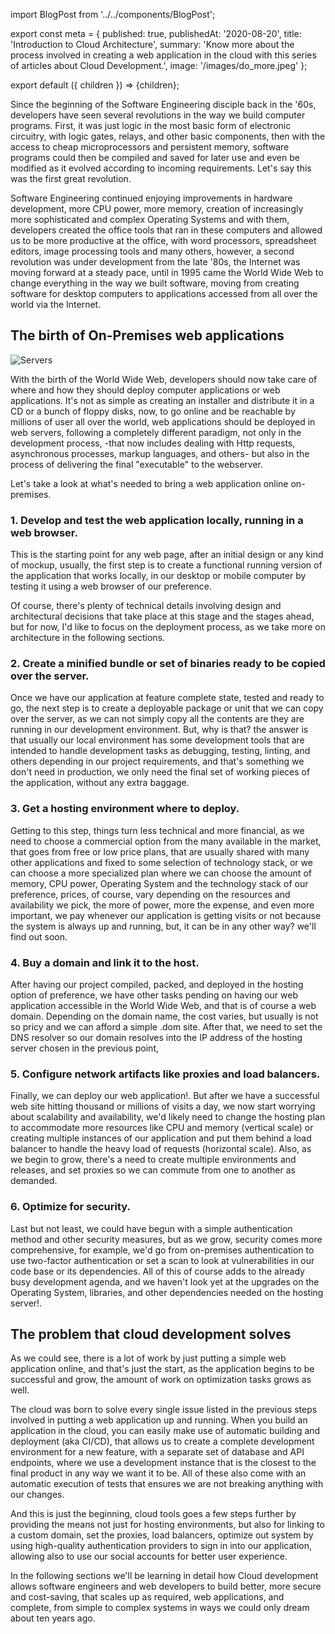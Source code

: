 import BlogPost from '../../components/BlogPost';

export const meta = {
  published: true,
  publishedAt: '2020-08-20',
  title: 'Introduction to Cloud Architecture',
  summary:
    'Know more about the process involved in creating a web application in the cloud with this series of articles about Cloud Development.',
  image: '/images/do_more.jpeg'
};

export default ({ children }) => <BlogPost meta={meta}>{children}</BlogPost>;

Since the beginning of the Software Engineering disciple back in the '60s, developers have seen several revolutions in the way we build computer programs. First, it was just logic in the most basic form of electronic circuitry, with logic gates, relays, and other basic components, then with the access to cheap microprocessors and persistent memory, software programs could then be compiled and saved for later use and even be modified as it evolved according to incoming requirements. Let's say this was the first great revolution.

Software Engineering continued enjoying improvements in hardware development, more CPU power, more memory, creation of increasingly more sophisticated and complex Operating Systems and with them, developers created the office tools that ran in these computers and allowed us to be more productive at the office, with word processors, spreadsheet editors, image processing tools and many others, however, a second revolution was under development from the late '80s, the Internet was moving forward at a steady pace, until in 1995 came the World Wide Web to change everything in the way we built software, moving from creating software for desktop computers to applications accessed from all over the world via the Internet.

## The birth of On-Premises web applications

![Servers](/images/servers.jpg)

With the birth of the World Wide Web, developers should now take care of where and how they should deploy computer applications or web applications. It's not as simple as creating an installer and distribute it in a CD or a bunch of floppy disks, now, to go online and be reachable by millions of user all over the world, web applications should be deployed in web servers, following a completely different paradigm, not only in the development process, -that now includes dealing with Http requests, asynchronous processes, markup languages, and others- but also in the process of delivering the final "executable" to the webserver.

Let's take a look at what's needed to bring a web application online on-premises.

###  1. Develop and test the web application locally, running in a web browser.

This is the starting point for any web page, after an initial design or any kind of mockup, usually, the first step is to create a functional running version of the application that works locally, in our desktop or mobile computer by testing it using a web browser of our preference.

Of course, there's plenty of technical details involving design and architectural decisions that take place at this stage and the stages ahead, but for now, I'd like to focus on the deployment process, as we take more on architecture in the following sections.

### 2. Create a minified bundle or set of binaries ready to be copied over the server.

Once we have our application at feature complete state, tested and ready to go, the next step is to create a deployable package or unit that we can copy over the server, as we can not simply copy all the contents are they are running in our development environment. But, why is that? the answer is that usually our local environment has some development tools that are intended to handle development tasks as debugging, testing, linting, and others depending in our project requirements, and that's something we don't need in production, we only need the final set of working pieces of the application, without any extra baggage.

### 3. Get a hosting environment where to deploy.

Getting to this step, things turn less technical and more financial, as we need to choose a commercial option from the many available in the market, that goes from free or low price plans, that are usually shared with many other applications and fixed to some selection of technology stack, or we can choose a more specialized plan where we can choose the amount of memory, CPU power, Operating System and the technology stack of our preference, prices, of course, vary depending on the resources and availability we pick, the more of power, more the expense, and even more important, we pay whenever our application is getting visits or not because the system is always up and running, but, it can be in any other way? we'll find out soon. 

### 4. Buy a domain and link it to the host.

After having our project compiled, packed, and deployed in the hosting option of preference, we have other tasks pending on having our web application accessible in the World Wide Web, and that is of course a web domain. Depending on the domain name, the cost varies, but usually is not so pricy and we can afford a simple .dom site. After that, we need to set the DNS resolver so our domain resolves into the IP address of the hosting server chosen in the previous point,

### 5. Configure network artifacts like proxies and load balancers.

Finally, we can deploy our web application!. But after we have a successful web site hitting thousand or millions of visits a day, we now start worrying about scalability and availability, we'd likely need to change the hosting plan to accommodate more resources like CPU and memory (vertical scale) or creating multiple instances of our application and put them behind a load balancer to handle the heavy load of requests (horizontal scale). Also, as we begin to grow, there's a need to create multiple environments and releases, and set proxies so we can commute from one to another as demanded.

### 6. Optimize for security.

Last but not least, we could have begun with a simple authentication method and other security measures, but as we grow, security comes more comprehensive, for example, we'd go from on-premises authentication to use two-factor authentication or set a scan to look at vulnerabilities in our code base or its dependencies. All of this of course adds to the already busy development agenda, and we haven't look yet at the upgrades on the Operating System, libraries, and other dependencies needed on the hosting server!.

## The problem that cloud development solves

As we could see, there is a lot of work by just putting a simple web application online, and that's just the start, as the application begins to be successful and grow, the amount of work on optimization tasks grows as well.

The cloud was born to solve every single issue listed in the previous steps involved in putting a web application up and running. When you build an application in the cloud, you can easily make use of automatic building and deployment (aka CI/CD), that allows us to create a complete development environment for a new feature, with a separate set of database and API endpoints, where we use a development instance that is the closest to the final product in any way we want it to be. All of these also come with an automatic execution of tests that ensures we are not breaking anything with our changes.

And this is just the beginning, cloud tools goes a few steps further by providing the means not just for hosting environments, but also for linking to a custom domain, set the proxies, load balancers, optimize out system by using high-quality authentication providers to sign in into our application, allowing also to use our social accounts for better user experience. 

In the following sections we'll be learning in detail how Cloud development allows software engineers and web developers to build better, more secure and cost-saving, that scales up as required, web applications, and complete, from simple to complex systems in ways we could only dream about ten years ago.
